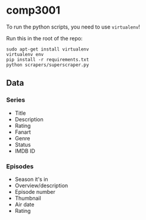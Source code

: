 # comp3001

To run the python scripts, you need to use `virtualenv`!

Run this in the root of the repo:

```
sudo apt-get install virtualenv
virtualenv env
pip install -r requirements.txt
python scrapers/superscraper.py
```

## Data

### Series

 - Title
 - Description
 - Rating
 - Fanart
 - Genre
 - Status
 - IMDB ID

### Episodes

 - Season it's in
 - Overview/description
 - Episode number
 - Thumbnail
 - Air date
 - Rating
